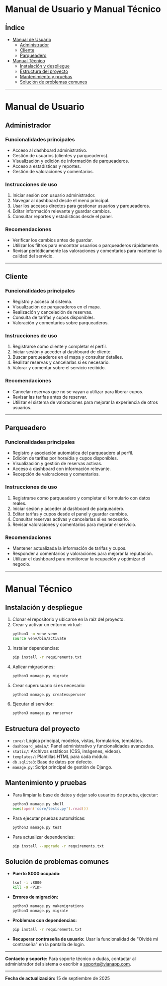 # Manual de Usuario y Manual Técnico

## Índice
- [Manual de Usuario](#manual-de-usuario)
  - [Administrador](#administrador)
  - [Cliente](#cliente)
  - [Parqueadero](#parqueadero)
- [Manual Técnico](#manual-técnico)
  - [Instalación y despliegue](#instalación-y-despliegue)
  - [Estructura del proyecto](#estructura-del-proyecto)
  - [Mantenimiento y pruebas](#mantenimiento-y-pruebas)
  - [Solución de problemas comunes](#solución-de-problemas-comunes)

---

# Manual de Usuario

## Administrador
### Funcionalidades principales
- Acceso al dashboard administrativo.
- Gestión de usuarios (clientes y parqueaderos).
- Visualización y edición de información de parqueaderos.
- Acceso a estadísticas y reportes.
- Gestión de valoraciones y comentarios.

### Instrucciones de uso
1. Iniciar sesión con usuario administrador.
2. Navegar al dashboard desde el menú principal.
3. Usar los accesos directos para gestionar usuarios y parqueaderos.
4. Editar información relevante y guardar cambios.
5. Consultar reportes y estadísticas desde el panel.

### Recomendaciones
- Verificar los cambios antes de guardar.
- Utilizar los filtros para encontrar usuarios o parqueaderos rápidamente.
- Revisar periódicamente las valoraciones y comentarios para mantener la calidad del servicio.

---

## Cliente
### Funcionalidades principales
- Registro y acceso al sistema.
- Visualización de parqueaderos en el mapa.
- Realización y cancelación de reservas.
- Consulta de tarifas y cupos disponibles.
- Valoración y comentarios sobre parqueaderos.

### Instrucciones de uso
1. Registrarse como cliente y completar el perfil.
2. Iniciar sesión y acceder al dashboard de cliente.
3. Buscar parqueaderos en el mapa y consultar detalles.
4. Realizar reservas y cancelarlas si es necesario.
5. Valorar y comentar sobre el servicio recibido.

### Recomendaciones
- Cancelar reservas que no se vayan a utilizar para liberar cupos.
- Revisar las tarifas antes de reservar.
- Utilizar el sistema de valoraciones para mejorar la experiencia de otros usuarios.

---

## Parqueadero
### Funcionalidades principales
- Registro y asociación automática del parqueadero al perfil.
- Edición de tarifas por hora/día y cupos disponibles.
- Visualización y gestión de reservas activas.
- Acceso a dashboard con información relevante.
- Recepción de valoraciones y comentarios.

### Instrucciones de uso
1. Registrarse como parqueadero y completar el formulario con datos reales.
2. Iniciar sesión y acceder al dashboard de parqueadero.
3. Editar tarifas y cupos desde el panel y guardar cambios.
4. Consultar reservas activas y cancelarlas si es necesario.
5. Revisar valoraciones y comentarios para mejorar el servicio.

### Recomendaciones
- Mantener actualizada la información de tarifas y cupos.
- Responder a comentarios y valoraciones para mejorar la reputación.
- Utilizar el dashboard para monitorear la ocupación y optimizar el negocio.

---

# Manual Técnico

## Instalación y despliegue
1. Clonar el repositorio y ubicarse en la raíz del proyecto.
2. Crear y activar un entorno virtual:
   ```zsh
   python3 -m venv venv
   source venv/bin/activate
   ```
3. Instalar dependencias:
   ```zsh
   pip install -r requirements.txt
   ```
4. Aplicar migraciones:
   ```zsh
   python3 manage.py migrate
   ```
5. Crear superusuario si es necesario:
   ```zsh
   python3 manage.py createsuperuser
   ```
6. Ejecutar el servidor:
   ```zsh
   python3 manage.py runserver
   ```

## Estructura del proyecto
- `core/`: Lógica principal, modelos, vistas, formularios, templates.
- `dashboard_admin/`: Panel administrativo y funcionalidades avanzadas.
- `static/`: Archivos estáticos (CSS, imágenes, videos).
- `templates/`: Plantillas HTML para cada módulo.
- `db.sqlite3`: Base de datos por defecto.
- `manage.py`: Script principal de gestión de Django.

## Mantenimiento y pruebas
- Para limpiar la base de datos y dejar solo usuarios de prueba, ejecutar:
  ```zsh
  python3 manage.py shell
  exec(open('core/tests.py').read())
  ```
- Para ejecutar pruebas automáticas:
  ```zsh
  python3 manage.py test
  ```
- Para actualizar dependencias:
  ```zsh
  pip install --upgrade -r requirements.txt
  ```

## Solución de problemas comunes
- **Puerto 8000 ocupado:**
  ```zsh
  lsof -i :8000
  kill -9 <PID>
  ```
- **Errores de migración:**
  ```zsh
  python3 manage.py makemigrations
  python3 manage.py migrate
  ```
- **Problemas con dependencias:**
  ```zsh
  pip install -r requirements.txt
  ```
- **Recuperar contraseña de usuario:**
  Usar la funcionalidad de "Olvidé mi contraseña" en la pantalla de login.

---

**Contacto y soporte:**
Para soporte técnico o dudas, contactar al administrador del sistema o escribir a soporte@vianapp.com.

---

**Fecha de actualización:** 15 de septiembre de 2025
